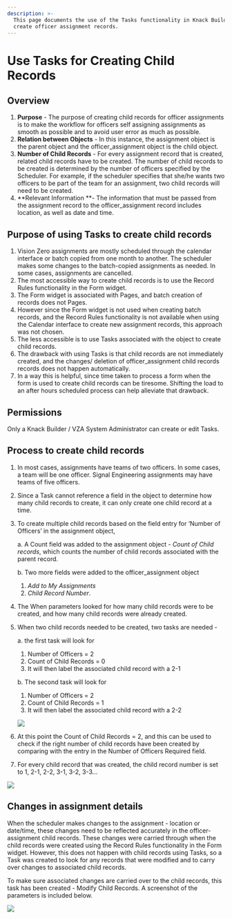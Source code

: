 ```yaml
---
description: >-
  This page documents the use of the Tasks functionality in Knack Builder to
  create officer assignment records.
---
```


# Use Tasks for Creating Child Records

## Overview

1. **Purpose** - The purpose of creating child records for officer assignments is to make the workflow for officers self assigning assignments as smooth as possible and to avoid user error as much as possible.
2. **Relation between Objects** - In this instance, the assignment object is the parent object and the officer\_assignment object is the child object.&#x20;
3. **Number of Child Records** - For every assignment record that is created, related child records have to be created. The number of child records to be created is determined by the number of officers specified by the Scheduler. For example, if the scheduler specifies that she/he wants two officers to be part of the team for an assignment, two child records will need to be created.&#x20;
4. **Relevant Information **- The information that must be passed from the assignment record to the officer\_assignment record includes location, as well as date and time.&#x20;

## **Purpose of using Tasks to create child records**

1. Vision Zero assignments are mostly scheduled through the calendar interface or batch copied from one month to another. The scheduler makes some changes to the batch-copied assignments as needed. In some cases,  assignments are cancelled.
2. The most accessible way to create child records is to use the Record Rules functionality in the Form widget.
3. The Form widget is associated with Pages, and batch creation of records does not Pages.
4. However since the Form widget is not used when creating batch records, and the Record Rules functionality is not available when using the Calendar interface to create new assignment records, this approach was not chosen.
5. The less accessible is to use Tasks associated with the object to create child records.&#x20;
6. The drawback with using Tasks is that child records are not immediately created, and the changes/ deletion of officer\_assignment child records records does not happen automatically.
7. In a way this is helpful, since time taken to process a form when the form is used to create child records can be tiresome. Shifting the load to an after hours scheduled process can help alleviate that drawback.

## Permissions&#x20;

Only a Knack Builder / VZA System Administrator can create or edit Tasks.

## Process to create child records&#x20;

1. In most cases, assignments have teams of two officers. In some cases, a team will be one officer. Signal Engineering assignments may have teams of five officers.&#x20;
2. Since a Task cannot reference a field in the object to determine how many child records to create, it can only create one child record at a time.&#x20;
3.  To create multiple child records based on the field entry for ‘Number of Officers’ in the assignment object,&#x20;

    a. A Count field was added to the assignment object -  _Count of Child records_, which counts the number of child records associated with the parent record.&#x20;

    b. Two more fields were added to the officer\_assignment object

    1. _Add to My Assignments_&#x20;
    2. _Child Record Number_.
4. The When parameters looked for how many child records were to be created, and how many child records were already created.&#x20;
5.  When two child records needed to be created, two tasks are needed -&#x20;

    a. the first task will look for

    1. Number of Officers = 2
    2. Count of Child Records = 0
    3. It will then label the associated child record with a 2-1

    b. The second task will look for

    1. Number of Officers = 2
    2. Count of Child Records = 1
    3. It will then label the associated child record with a 2-2



    ![](https://lh5.googleusercontent.com/OIC\_VIM9v4st5kbr5xOIqrqd6EKXkICgLfp754l-ZliFxZeY6lOwGeRdO2L5BRxNbKpPfS5cw7DFClSMMI8RVbuNCh6rpBBwn6gaRKIZ\_46FJr9TSjEMV\_7pIA\_dbf9QsEfS\_-21)
6. At this point the Count of Child Records = 2, and this can be used to check if the right number of child records have been created by comparing with the entry in the Number of Officers Required field.
7. For every child record that was created, the child record number is set to 1, 2-1, 2-2, 3-1, 3-2, 3-3…

![](https://lh5.googleusercontent.com/DnxGFVxC7DpoSbcfE1J-S3adxAnHoMaQqEcrY1p8FpMsH1k1F0ZgwSqOq1ObhVINf6hXFCqQhJh7jRuyRWRtkQjSQoypSJ19P1bFzpgmS0p2RBklErTv457l6TPjJ7xpwJgJ5WTk)

## Changes in assignment details

When the scheduler makes changes to the assignment - location or date/time, these changes need to be reflected accurately in the officer-assignment child records. These changes were carried through when the child records were created using the Record Rules functionality in the Form widget. However, this does not happen with child records using Tasks, so a Task was created to look for any records that were modified and to carry over changes to associated child records.

To make sure associated changes are carried over to the child records, this task has been created - Modify Child Records. A screenshot of the parameters is included below.

![](https://lh5.googleusercontent.com/lMZYtpefivXaXKgwMHkVvhyE-n3DzCxtss-yLHlhpGlqqxhcWUM\_S8x5g-zYeGi\_03bO\_O9cfCSzX2tANQR7IgkpbVmMT150Gc8Vm0K-OKWKytCVHeCqmF914dbP\_K23pS4mTFoJ)

